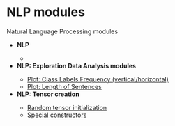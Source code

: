 # NLP modules
Natural Language Processing modules

<ul>
<li><b>NLP </b></li>
<ul>
<li><a href="https://github.com/stratosm/PyTorch/blob/master/GPU_available.ipynb"></a></li>
</ul>
<li><b>NLP: Exploration Data Analysis modules</b></li>
<ul>
<li><a href="https://github.com/stratosm/PyTorch/blob/master/1.%20Tensors.ipynb">Plot: Class Labels Frequency (vertical/horizontal)</a></li>
<li><a href="https://github.com/stratosm/PyTorch/blob/master/1.%20Tensors.ipynb">Plot: Length of Sentences</a></li>
</ul>
<li><b>NLP: Tensor creation</b></li>
<ul>
<li><a href="https://github.com/stratosm/PyTorch/blob/master/1.%20Tensor%20Creation%20Random%20Initialization.ipynb">Random tensor initialization</a></li>
<li><a href="https://github.com/stratosm/PyTorch/blob/master/Special%20constructors.ipynb">Special constructors</a></li>
</ul>
